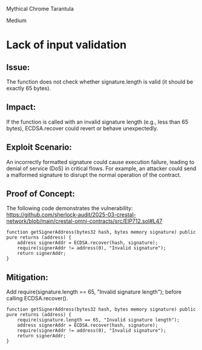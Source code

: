 Mythical Chrome Tarantula

Medium

# Lack of input validation

## Issue: 
The function does not check whether signature.length is valid (it should be exactly 65 bytes).

## Impact: 
If the function is called with an invalid signature length (e.g., less than 65 bytes), ECDSA.recover could revert or behave unexpectedly.

## Exploit Scenario: 
An incorrectly formatted signature could cause execution failure, leading to denial of service (DoS) in critical flows. For example, an attacker could send a malformed signature to disrupt the normal operation of the contract.

## Proof of Concept: 
The following code demonstrates the vulnerability:
https://github.com/sherlock-audit/2025-03-crestal-network/blob/main/crestal-omni-contracts/src/EIP712.sol#L47
```solidity
function getSignerAddress(bytes32 hash, bytes memory signature) public pure returns (address) {
    address signerAddr = ECDSA.recover(hash, signature);
    require(signerAddr != address(0), "Invalid signature");
    return signerAddr;
}
```
## Mitigation: 
Add require(signature.length == 65, "Invalid signature length"); before calling ECDSA.recover().

```solidity
function getSignerAddress(bytes32 hash, bytes memory signature) public pure returns (address) {
    require(signature.length == 65, "Invalid signature length");
    address signerAddr = ECDSA.recover(hash, signature);
    require(signerAddr != address(0), "Invalid signature");
    return signerAddr;
}
```


